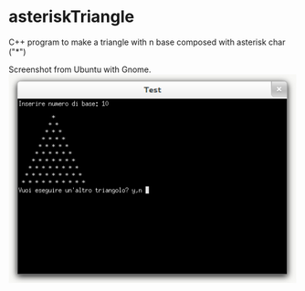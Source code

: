 asteriskTriangle
================

C++ program to make a triangle with n base composed with asterisk char ("*")

Screenshot from Ubuntu with Gnome.
![alt tag](https://github.com/dema121/asteriskTriangle/blob/master/screenshot_linux.png)
